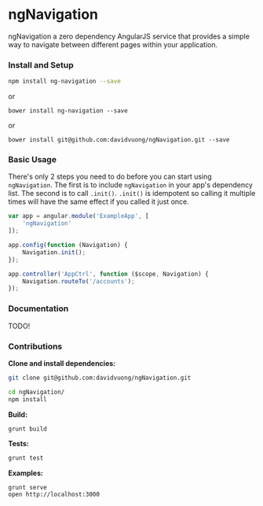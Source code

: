# ngNavigation

ngNavigation a zero dependency AngularJS service that provides a simple way to navigate between different pages within your application.

### Install and Setup

```bash
npm install ng-navigation --save
```

or

```
bower install ng-navigation --save
```

or

```
bower install git@github.com:davidvuong/ngNavigation.git --save
```

### Basic Usage

There's only 2 steps you need to do before you can start using `ngNavigation`. The first is to include `ngNavigation` in your app's dependency list. The second is to call `.init()`. `.init()` is idempotent so calling it multiple times will have the same effect if you called it just once.

```js
var app = angular.module('ExampleApp', [
    'ngNavigation'
]);

app.config(function (Navigation) {
    Navigation.init();
});

app.controller('AppCtrl', function ($scope, Navigation) {
    Navigation.routeTo('/accounts');
});
```

### Documentation

TODO!

### Contributions

**Clone and install dependencies:**

```bash
git clone git@github.com:davidvuong/ngNavigation.git

cd ngNavigation/
npm install
```

**Build:**

```bash
grunt build
```

**Tests:**

```bash
grunt test
```

**Examples:**

```
grunt serve
open http://localhost:3000
```
